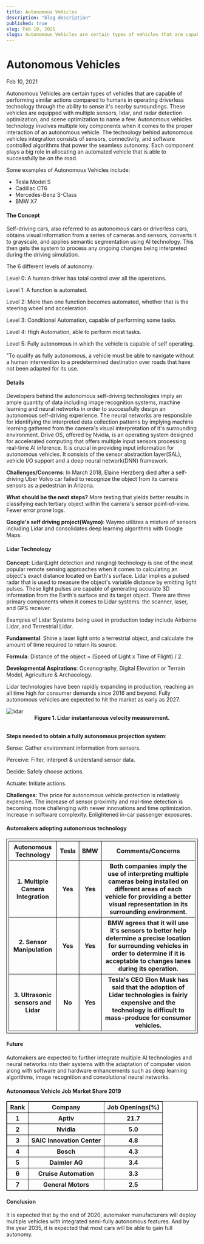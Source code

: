 ```yaml
---
title: Autonomous Vehicles
description: "blog description"
published: true
slug: Feb 10, 2021
slugs: Autonomous Vehicles are certain types of vehicles that are capable of performing similar actions compared to humans in operating driverless technology through the ability to sense it's nearby surroundings.
---
```


# Autonomous Vehicles

Feb 10, 2021

Autonomous Vehicles are certain types of vehicles that are capable of performing similar actions compared to humans in operating driverless technology through the ability to sense it's nearby surroundings. These vehicles are equipped with multiple sensors, lidar, and radar detection optimization, and scene optimization to name a few. Autonomous vehicles technology involves multiple key components when it comes to the proper interaction of an autonomous vehicle. The technology behind autonomous vehicles integration consists of sensors, connectivity, and software controlled algorithms that power the seamless autonomy. Each component plays a big role in allocating an automated vehicle that is able to successfully be on the road.

Some examples of Autonomous Vehicles include:

- Tesla Model S
- Cadillac CT6
- Mercedes-Benz S-Class
- BMW X7

#### The Concept

Self-driving cars, also referred to as autonomous cars or driverless cars, obtains visual information from a series of cameras and sensors, converts it to grayscale, and applies semantic segmentation using AI technology. This then gets the system to process any ongoing changes being interpreted during the driving simulation.

The 6 different levels of autonomy:

Level 0: A human driver has total control over all the operations.

Level 1: A function is automated.

Level 2: More than one function becomes automated, whether that is the steering wheel and acceleration.

Level 3: Conditional Automation, capable of performing some tasks.

Level 4: High Automation, able to perform most tasks.

Level 5: Fully autonomous in which the vehicle is capable of self operating.

"To qualify as fully autonomous, a vehicle must be able to navigate without a human intervention to a predetermined destination over roads that have not been adapted for its use.

#### Details

Developers behind the autonomous self-driving technologies imply an ample quantity of data including image recognition systems, machine learning and neural networks in order to successfully design an autonomous self-driving experience. The neural networks are responsible for identifying the interpreted data collection patterns by implying machine learning gathered from the camera's visual interpretation of it's surrounding environment. Drive OS, offered by Nvidia, is an operating system designed for accelerated computing that offers multiple input sensors processing real-time AI inference. It is crucial in providing input information for autonomous vehicles. It consists of the sensor abstraction layer(SAL), vehicle I/O support and a deep neural network(DNN) framework.

<b>Challenges/Concerns</b>: In March 2018, Elaine Herzberg died after a self-driving Uber Volvo car failed to recognize the object from its camera sensors as a pedestrian in Arizona.

<b>What should be the next steps?</b> More testing that yields better results in classifying each tertiary object within the camera's sensor point-of-view. Fewer error prone logs.

<b>Google's self driving project(Waymo)</b>: Waymo utilizes a mixture of sensors including Lidar and consolidates deep learning algorithms with Google Maps.

#### Lidar Technology

<b>Concept</b>: Lidar(Light detection and ranging) technology is one of the most popular remote sensing approaches when it comes to calculating an object's exact distance located on Earth's surface. Lidar implies a pulsed radar that is used to measure the object's variable distance by emitting light pulses. These light pulses are capable of generating accurate 3D information from the Earth's surface and its target object. There are three primary components when it comes to Lidar systems: the scanner, laser, and GPS receiver.

Examples of Lidar Systems being used in production today include Airborne Lidar, and Terrestrial Lidar.

<b>Fundamental</b>: Shine a laser light onto a terrestrial object, and calculate the amount of time required to return its source.

<b>Formula</b>: Distance of the object = (Speed of Light x Time of Flight) / 2.

<b>Developmental Aspirations</b>: Oceanography, Digital Elevation or Terrain Model, Agriculture & Archaeology.

Lidar technologies have been rapidly expanding in production, reaching an all time high for consumer demands since 2016 and beyond. Fully autonomous vehicles are expected to hit the market as early as 2027.

<img src="https://res.cloudinary.com/dppg3f01m/image/upload/v1665445489/Blog/lidar_xlpnll.jpg" alt="lidar" />
<figcaption style="text-align:center; font-weight: bold;">Figure 1. Lidar instantaneous velocity measurement.</figcaption>
<br>

<b>Steps needed to obtain a fully autonomous projection system</b>:

Sense: Gather environment information from sensors.

Perceive: Filter, interpret & understand sensor data.

Decide: Safely choose actions.

Actuate: Initiate actions.

<b>Challenges</b>: The price for autonomous vehicle protection is relatively expensive. The increase of sensor proximity and real-time detection is becoming more challenging with newer innovations and time optimization. Increase in software complexity. Enlightened in-car passenger exposures.

#### Automakers adopting autonomous technology

<table style="border: 1px solid black; padding: 5px;">
<tr>
<th style="border: 1px solid black; padding: 5px;">Autonomous Technology</th>
<th style="border: 1px solid black;">Tesla</th>
<th style="border: 1px solid black;">BMW</th>
<th style="border: 1px solid black;">Comments/Concerns</th>
</tr>
<tr>
<th style="border: 1px solid black;">1. Multiple Camera Integration</th>
<th style="border: 1px solid black;">Yes</th>
<th style="border: 1px solid black;">Yes</th>
<th style="border: 1px solid black;">Both companies imply the use of interpreting multiple cameras being installed on different areas of each vehicle for providing a better visual representation in its surrounding environment.</th>
</tr>
<tr>
<th style="border: 1px solid black;">2. Sensor Manipulation</th>
<th style="border: 1px solid black;">Yes</th>
<th style="border: 1px solid black;">Yes</th>
<th style="border: 1px solid black;">BMW agrees that it will use it's sensors to better help determine a precise location for surrounding vehicles in order to determine if it is acceptable to changes lanes during its operation.</th>
</tr>
<tr>
<th style="border: 1px solid black;">3. Ultrasonic sensors and Lidar</th>
<th style="border: 1px solid black;">No</th>
<th style="border: 1px solid black;">Yes</th>
<th style="border: 1px solid black;">Tesla's CEO Elon Musk has said that the adoption of Lidar technologies is fairly expensive and the technology is difficult to mass-produce for consumer vehicles.</th>
</tr>
</table>

#### Future

Automakers are expected to further integrate multiple AI technologies and neural networks into their systems with the adaptation of computer vision along with software and hardware enhancements such as deep learning algorithms, image recognition and convolutional neural networks.

#### Autonomous Vehicle Job Market Share 2019

<table style="border: 1px solid black;">
<tr>
<th style="border: 1px solid black;">Rank</th>
<th style="border: 1px solid black;">Company</th>
<th style="border: 1px solid black;">Job Openings(%)</th>
</tr>
<tr>
<th style="border: 1px solid black;">1</th>
<th style="border: 1px solid black;">Aptiv</th>
<th style="border: 1px solid black;">21.7</th>
</tr>
<tr>
<th style="border: 1px solid black;">2</th>
<th style="border: 1px solid black;">Nvidia</th>
<th style="border: 1px solid black;">5.0</th>
</tr>
<tr>
<th style="border: 1px solid black;">3</th>
<th style="border: 1px solid black;">SAIC Innovation Center</th>
<th style="border: 1px solid black;">4.8</th>
</tr>
<tr>
<th style="border: 1px solid black;">4</th>
<th style="border: 1px solid black;">Bosch</th>
<th style="border: 1px solid black;">4.3</th>
</tr>
<tr>
<th style="border: 1px solid black;">5</th>
<th style="border: 1px solid black;">Daimler AG</th>
<th style="border: 1px solid black;">3.4</th>
</tr>
<tr>
<th style="border: 1px solid black;">6</th>
<th style="border: 1px solid black;">Cruise Automation</th>
<th style="border: 1px solid black;">3.3</th>
</tr>
<tr>
<th style="border: 1px solid black;">7</th>
<th style="border: 1px solid black;">General Motors</th>
<th style="border: 1px solid black;">2.5</th>
</tr>
</table>

#### Conclusion

It is expected that by the end of 2020, automaker manufacturers will deploy multiple vehicles with integrated semi-fully autonomous features. And by the year 2035, it is expected that most cars will be able to gain full autonomy.
